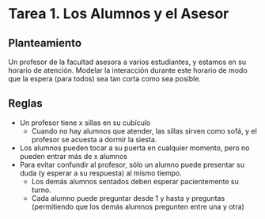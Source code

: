 # Tarea 1. Los Alumnos y el Asesor

## Planteamiento
Un profesor de la facultad asesora a varios estudiantes, y estamos
en su horario de atención.
Modelar la interacción durante este horario de modo que la espera
(para todos) sea tan corta como sea posible.

## Reglas
* Un profesor tiene x sillas en su cubículo
  * Cuando no hay alumnos que atender, las sillas sirven como sofá, y el profesor se acuesta a dormir la siesta.
* Los alumnos pueden tocar a su puerta en cualquier momento, pero no pueden entrar más de x alumnos
* Para evitar confundir al profesor, sólo un alumno puede presentar su duda (y esperar a su respuesta) al mismo tiempo.
  * Los demás alumnos sentados deben esperar pacientemente su turno.
  * Cada alumno puede preguntar desde 1 y hasta y preguntas (permitiendo que los demás alumnos pregunten entre una y otra)